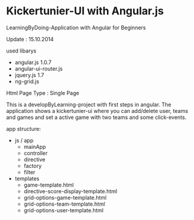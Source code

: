 Kickertunier-UI with Angular.js
====================

LearningByDoing-Application with Angular for Beginners

Update : 15.10.2014

used libarys

- angular.js 1.0.7
- angular-ui-router.js
- jquery.js 1.7
- ng-grid.js

Html Page Type : Single Page

This is a developByLearning-project with first steps in angular. The application shows
a kickertunier-ui where you can add/delete user, teams and games and set a active game with
two teams and some click-events.

app structure:
- js / app
    - mainApp
    - controller
    - directive
    - factory
    - filter
- templates
    - game-template.html
    - directive-score-display-template.html
    - grid-options-game-template.html
    - grid-options-team-template.html
    - grid-options-user-template.html

